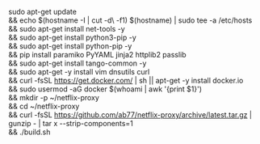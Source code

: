 sudo apt-get update\
  && echo $(hostname -I | cut -d\  -f1) $(hostname) | sudo tee -a /etc/hosts\
  && sudo apt-get install net-tools -y\
  && sudo apt-get install python3-pip -y\
  && sudo apt-get install python-pip -y\
  && pip install paramiko PyYAML jinja2 httplib2 passlib\
  && sudo apt-get install tango-common -y\
  && sudo apt-get -y install vim dnsutils curl\
  && curl -fsSL https://get.docker.com/ | sh || apt-get -y install docker.io\
  && sudo usermod -aG docker $(whoami | awk '{print $1}')\
  && mkdir -p ~/netflix-proxy\
  && cd ~/netflix-proxy\
  && curl -fsSL https://github.com/ab77/netflix-proxy/archive/latest.tar.gz | gunzip - | tar x --strip-components=1\
  && ./build.sh
